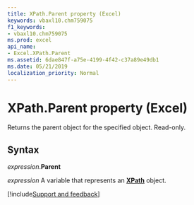 ```yaml
---
title: XPath.Parent property (Excel)
keywords: vbaxl10.chm759075
f1_keywords:
- vbaxl10.chm759075
ms.prod: excel
api_name:
- Excel.XPath.Parent
ms.assetid: 6dae847f-a75e-4199-4f42-c37a89e49db1
ms.date: 05/21/2019
localization_priority: Normal
---
```



# XPath.Parent property (Excel)

Returns the parent object for the specified object. Read-only.


## Syntax

_expression_.**Parent**

_expression_ A variable that represents an **[XPath](Excel.XPath.md)** object.



[!include[Support and feedback](~/includes/feedback-boilerplate.md)]